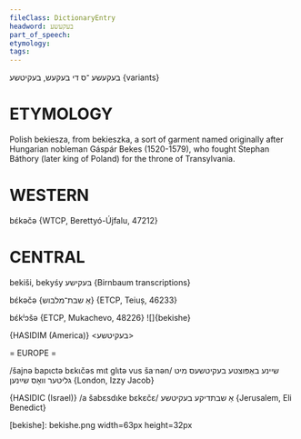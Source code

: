 ```yaml
---
fileClass: DictionaryEntry
headword: בעקעשע
part_of_speech: 
etymology: 
tags: 
---
```

בעקעשע
־ס
די
בעקעש, בעקיטשע {variants}

ETYMOLOGY
===========
Polish bekiesza, from bekieszka, a sort of garment named originally after Hungarian nobleman Gáspár Bekes (1520-1579), who fought Stephan Báthory (later king of Poland) for the throne of Transylvania. 

WESTERN
========

bɛ́kəčə  {WTCP, Berettyó-Újfalu, 47212}

CENTRAL
========

bekiši, bekyśy בּעקישע {Birnbaum transcriptions}

bɛ́kəčə {אַ שבת־מלבוש} {ETCP, Teiuș, 46233}

bɛ́kʲɔšə {ETCP, Mukachevo, 48226}
![]{bekishe}

{HASIDIM (America)}
<בעקיטשע>

= EUROPE = 

/šajnə bapɩctə bɛkɩčəs mɩt glɩtə vus šaˑnən/ שיינע באַפּוצטע בעקיטשעס מיט גליטער וואָס שײַנען {London, Izzy Jacob}

{HASIDIC (Israel)}
/a šabɛsdɩke bɛkɛčɛ/ אַ שבתדיקע בעקיטשע {Jerusalem, Eli Benedict}


[bekishe]: bekishe.png width=63px height=32px